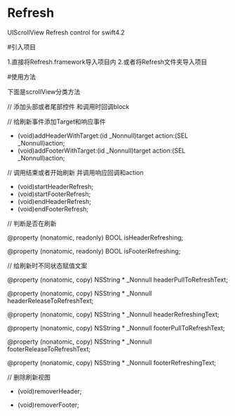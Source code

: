 # Refresh
UIScrollView Refresh control for  swift4.2  

#引入项目

1.直接将Refresh.framework导入项目内
2.或者将Refresh文件夹导入项目

#使用方法

下面是scrollView分类方法

// 添加头部或者尾部控件 和调用时回调block


// 给刷新事件添加Target和响应事件
- (void)addHeaderWithTarget:(id _Nonnull)target action:(SEL _Nonnull)action;
- (void)addFooterWithTarget:(id _Nonnull)target action:(SEL _Nonnull)action;

// 调用结束或者开始刷新  并调用响应回调和action
- (void)startHeaderRefresh;
- (void)startFooterRefresh;
- (void)endHeaderRefresh;
- (void)endFooterRefresh;

// 判断是否在刷新

@property (nonatomic, readonly) BOOL isHeaderRefreshing;

@property (nonatomic, readonly) BOOL isFooterRefreshing;

// 给刷新时不同状态赋值文案

@property (nonatomic, copy) NSString * _Nonnull headerPullToRefreshText;

@property (nonatomic, copy) NSString * _Nonnull headerReleaseToRefreshText;

@property (nonatomic, copy) NSString * _Nonnull headerRefreshingText;

@property (nonatomic, copy) NSString * _Nonnull footerPullToRefreshText;

@property (nonatomic, copy) NSString * _Nonnull footerReleaseToRefreshText;

@property (nonatomic, copy) NSString * _Nonnull footerRefreshingText;

// 删除刷新视图

- (void)removerHeader;

- (void)removerFooter;

